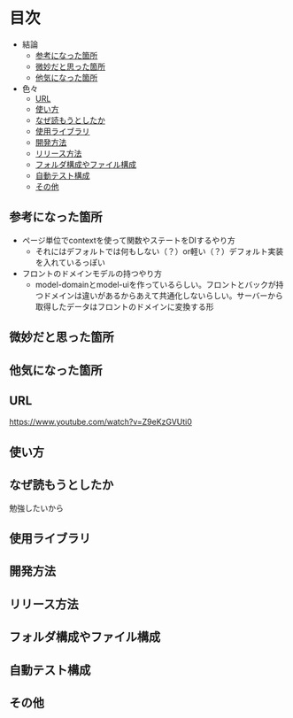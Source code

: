 # 目次

- 結論
  - [参考になった箇所](#参考になった箇所)
  - [微妙だと思った箇所](#微妙だと思った箇所)
  - [他気になった箇所](#他気になった箇所)
- 色々
  - [URL](#url)
  - [使い方](#使い方)
  - [なぜ読もうとしたか](#なぜ読もうとしたか)
  - [使用ライブラリ](#使用ライブラリ)
  - [開発方法](#開発方法)
  - [リリース方法](#リリース方法)
  - [フォルダ構成やファイル構成](#フォルダ構成やファイル構成)
  - [自動テスト構成](#自動テスト構成)
  - [その他](#その他)

## 参考になった箇所

- ページ単位でcontextを使って関数やステートをDIするやり方
  - それにはデフォルトでは何もしない（？）or軽い（？）デフォルト実装を入れているっぽい
- フロントのドメインモデルの持つやり方
  - model-domainとmodel-uiを作っているらしい。フロントとバックが持つドメインは違いがあるからあえて共通化しないらしい。サーバーから取得したデータはフロントのドメインに変換する形

## 微妙だと思った箇所

## 他気になった箇所

## URL

<https://www.youtube.com/watch?v=Z9eKzGVUti0>

## 使い方

## なぜ読もうとしたか

勉強したいから

## 使用ライブラリ

## 開発方法

## リリース方法

## フォルダ構成やファイル構成

## 自動テスト構成

## その他
